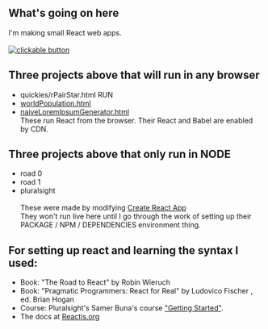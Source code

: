 ## What's going on here
I'm making small React web apps.<br><br>
[![clickable button](https://github.com/atom-box/sandReact/blob/master/images/go-button__171x80.png)](https://atom-box.github.io/sandReact/)
## Three projects above that will run in any browser
* quickies/rPairStar.html RUN
* [worldPopulation.html](https://atom-box.github.io/sandReact/quickies/rWorldPopulation.html)
* [naiveLoremIpsumGenerator.html](https://atom-box.github.io/sandReact/quickies/quickies/rLoremIpsumGenerator.html)
<br>These run React from the browser.  Their React and Babel are enabled by CDN.<br>

## Three projects above that only run in NODE
* road 0
* road 1
* pluralsight<br><br>
These were made by modifying [Create React App](https://github.com/facebook/create-react-app)<br>
They won't run live here until I go through the work of setting up their  PACKAGE / NPM / DEPENDENCIES environment thing.<br>

## For setting up react and learning the syntax I used:
* Book: "The Road to React" by Robin Wieruch
* Book: "Pragmatic Programmers: React for Real" by Ludovico Fischer , ed. Brian Hogan
* Course: Pluralsight's Samer Buna's course ["Getting Started"](https://jscomplete.com/playground/rgs1.6).
* The docs at [Reactjs.org](https://reactjs.org/tutorial/tutorial.html)
